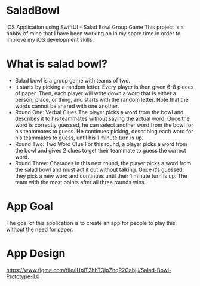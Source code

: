 # SaladBowl
iOS Application using SwiftUI - Salad Bowl Group Game
This project is a hobby of mine that I have been working on in my spare time in order to improve my iOS development skills.

# What is salad bowl?
- Salad bowl is a group game with teams of two.
- It starts by picking a random letter. Every player is then given 6-8 pieces of paper. Then, each player will write down a word that is either a person, place, or thing, and starts with the random letter. Note that the words cannot be shared with one another.
- Round One: Verbal Clues
The player picks a word from the bowl and describes it to his teammates without saying the actual word. Once the word is correctly guessed, he can select another word from the bowl for his teammates to guess. He continues picking, describing each word for his teammates to guess, until his 1 minute turn is up.
- Round Two: Two Word Clue
For this round, a player picks a word from the bowl and gives 2 clues to get their teammate to guess the correct word. 
- Round Three: Charades
In this next round, the player picks a word from the salad bowl and must act it out without talking. Once it’s guessed, they pick a new word and continues until their 1 minute turn is up. The team with the most points after all three rounds wins.

# App Goal
The goal of this application is to create an app for people to play this, without the need for paper.

# App Design
https://www.figma.com/file/lUplT2hhTQjoZhqR2CabjJ/Salad-Bowl-Prototype-1.0
